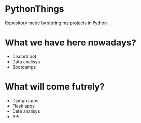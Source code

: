 # PythonThings

Repository made by storing my projects in Python

# What we have here nowadays?

- Discord bot
- Data analisys
- Bootcamps

# What will come futrely?

- Django apps
- Flask apps
- Data analisys
- API
